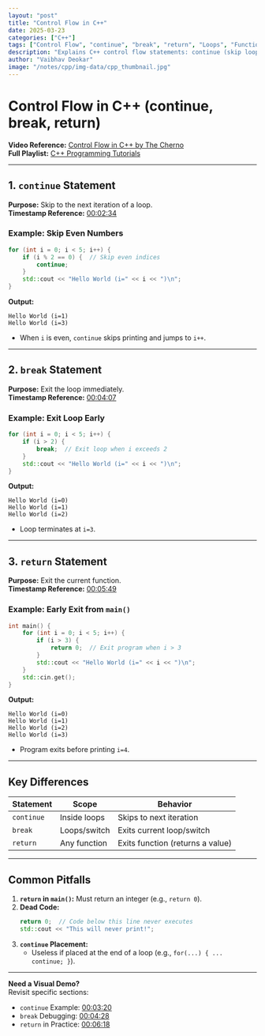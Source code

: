 ```yaml
---
layout: "post"
title: "Control Flow in C++"
date: 2025-03-23
categories: ["C++"]
tags: ["Control Flow", "continue", "break", "return", "Loops", "Functions"]
description: "Explains C++ control flow statements: continue (skip loop iteration), break (exit loop/switch), and return (exit function)."
author: "Vaibhav Deokar"
image: "/notes/cpp/img-data/cpp_thumbnail.jpg"
---
```

# Control Flow in C++ (continue, break, return)  
**Video Reference:** [Control Flow in C++ by The Cherno](https://www.youtube.com/watch?v=a3IZ8WaIFAA)  
**Full Playlist:** [C++ Programming Tutorials](https://www.youtube.com/watch?v=a3IZ8WaIFAA&list=PLlrATfBNZ98dudnM48yfGUldqGD0S4FFb&index=10)  

---

## 1. `continue` Statement  
**Purpose:** Skip to the next iteration of a loop.  
**Timestamp Reference:** [00:02:34](https://youtu.be/a3IZ8WaIFAA?t=154)  

### Example: Skip Even Numbers
```cpp
for (int i = 0; i < 5; i++) {
    if (i % 2 == 0) {  // Skip even indices
        continue;
    }
    std::cout << "Hello World (i=" << i << ")\n";
}
```
**Output:**  
```
Hello World (i=1)
Hello World (i=3)
```
- When `i` is even, `continue` skips printing and jumps to `i++`.

---

## 2. `break` Statement  
**Purpose:** Exit the loop immediately.  
**Timestamp Reference:** [00:04:07](https://youtu.be/a3IZ8WaIFAA?t=247)  

### Example: Exit Loop Early
```cpp
for (int i = 0; i < 5; i++) {
    if (i > 2) {  
        break;  // Exit loop when i exceeds 2
    }
    std::cout << "Hello World (i=" << i << ")\n";
}
```
**Output:**  
```
Hello World (i=0)
Hello World (i=1)
Hello World (i=2)
```
- Loop terminates at `i=3`.

---

## 3. `return` Statement  
**Purpose:** Exit the current function.  
**Timestamp Reference:** [00:05:49](https://youtu.be/a3IZ8WaIFAA?t=349)  

### Example: Early Exit from `main()`
```cpp
int main() {
    for (int i = 0; i < 5; i++) {
        if (i > 3) {
            return 0;  // Exit program when i > 3
        }
        std::cout << "Hello World (i=" << i << ")\n";
    }
    std::cin.get();
}
```
**Output:**  
```
Hello World (i=0)
Hello World (i=1)
Hello World (i=2)
Hello World (i=3)
```
- Program exits before printing `i=4`.

---

## Key Differences  
| Statement | Scope               | Behavior                          |
|-----------|---------------------|-----------------------------------|
| `continue`| Inside loops        | Skips to next iteration           |
| `break`   | Loops/switch        | Exits current loop/switch         |
| `return`  | Any function        | Exits function (returns a value)  |

---

## Common Pitfalls  
1. **`return` in `main()`:** Must return an integer (e.g., `return 0`).  
2. **Dead Code:**  
   ```cpp
   return 0;  // Code below this line never executes
   std::cout << "This will never print!";
   ```
3. **`continue` Placement:**  
   - Useless if placed at the end of a loop (e.g., `for(...) { ... continue; }`).

---

**Need a Visual Demo?**  
Revisit specific sections:  
- `continue` Example: [00:03:20](https://youtu.be/a3IZ8WaIFAA?t=200)  
- `break` Debugging: [00:04:28](https://youtu.be/a3IZ8WaIFAA?t=268)  
- `return` in Practice: [00:06:18](https://youtu.be/a3IZ8WaIFAA?t=378)
